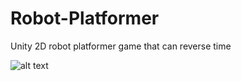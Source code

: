 # Robot-Platformer

Unity 2D robot platformer game that can reverse time

![alt text](https://i.imgur.com/LARz8ye.png)
